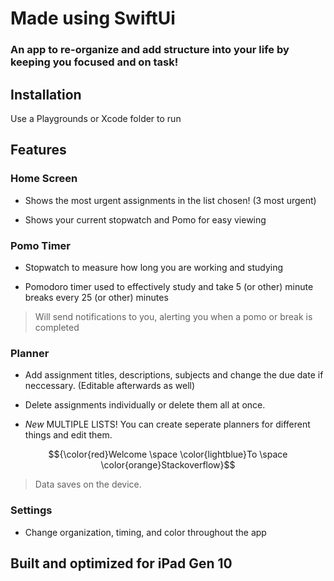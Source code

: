 # Made using SwiftUi
### An app to re-organize and add structure into your life by keeping you focused and on task!

## Installation 

 Use a Playgrounds or Xcode folder to run 

## Features 

### Home Screen

* Shows the most urgent assignments in the list chosen! (3 most urgent) 

* Shows your current stopwatch and Pomo for easy viewing

### Pomo Timer

* Stopwatch to measure how long you are working and studying

* Pomodoro timer used to effectively study and take 5 (or other) minute breaks every 25 (or other) minutes

> Will send notifications to you, alerting you when a pomo or break is completed


### Planner 

* Add assignment titles, descriptions, subjects and change the due date if neccessary. (Editable afterwards as well) 

* Delete assignments individually or delete them all at once.
  

* *New* MULTIPLE LISTS! You can create seperate planners for different things and edit them.

$${\color{red}Welcome \space \color{lightblue}To \space \color{orange}Stackoverflow}$$

> Data saves on the device.


### Settings 

* Change organization, timing, and color throughout the app

## Built and optimized for iPad Gen 10
